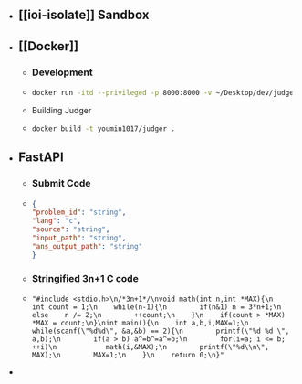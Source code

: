 - ## [[ioi-isolate]] Sandbox
- ## [[Docker]]
	- ### Development
	- ```bash
	  docker run -itd --privileged -p 8000:8000 -v ~/Desktop/dev/judger:/app  --name compiler youmin1017/compilers
	  ```
	- Building Judger
	- ```bash
	  docker build -t youmin1017/judger .
	  ```
- ## FastAPI
	- ### Submit Code
	- ```json
	  {
	  "problem_id": "string",
	  "lang": "c",
	  "source": "string",
	  "input_path": "string",
	  "ans_output_path": "string"
	  }
	  ```
	- ### Stringified 3n+1  C code
	- ```
	  "#include <stdio.h>\n/*3n+1*/\nvoid math(int n,int *MAX){\n    int count = 1;\n    while(n-1){\n        if(n&1) n = 3*n+1;\n        else    n /= 2;\n        ++count;\n    }\n    if(count > *MAX) *MAX = count;\n}\nint main(){\n    int a,b,i,MAX=1;\n    while(scanf(\"%d%d\", &a,&b) == 2){\n        printf(\"%d %d \", a,b);\n        if(a > b) a^=b^=a^=b;\n        for(i=a; i <= b; ++i)\n            math(i,&MAX);\n        printf(\"%d\\n\", MAX);\n        MAX=1;\n    }\n    return 0;\n}"
	  ```
-
